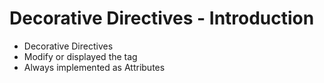 # Decorative Directives - Introduction

- Decorative Directives
- Modify or displayed the tag
- Always implemented as Attributes